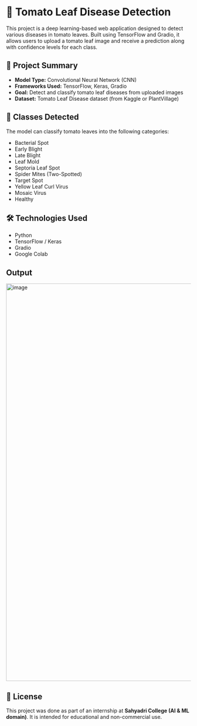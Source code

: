 # 🍅 Tomato Leaf Disease Detection

This project is a deep learning-based web application designed to detect various diseases in tomato leaves. Built using TensorFlow and Gradio, it allows users to upload a tomato leaf image and receive a prediction along with confidence levels for each class.

## 📌 Project Summary

* **Model Type:** Convolutional Neural Network (CNN)
* **Frameworks Used:** TensorFlow, Keras, Gradio
* **Goal:** Detect and classify tomato leaf diseases from uploaded images
* **Dataset:** Tomato Leaf Disease dataset (from Kaggle or PlantVillage)


## 🧠 Classes Detected

The model can classify tomato leaves into the following categories:

* Bacterial Spot
* Early Blight
* Late Blight
* Leaf Mold
* Septoria Leaf Spot
* Spider Mites (Two-Spotted)
* Target Spot
* Yellow Leaf Curl Virus
* Mosaic Virus
* Healthy


## 🛠️ Technologies Used

* Python
* TensorFlow / Keras
* Gradio
* Google Colab

## Output
<img width="1920" height="1080" alt="image" src="https://github.com/user-attachments/assets/59f9ade0-a3b9-4d78-9abe-439e39ce0357" />


## 📄 License

This project was done as part of an internship at **Sahyadri College (AI & ML domain)**.
It is intended for educational and non-commercial use.


